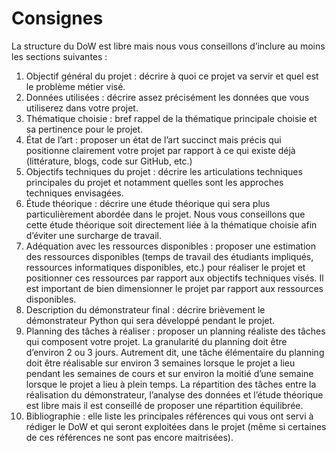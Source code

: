 # Consignes 

La structure du DoW est libre mais nous vous conseillons d’inclure au moins les sections suivantes :
1. Objectif général du projet : décrire à quoi ce projet va servir et quel est le problème métier
visé.
2. Données utilisées : décrire assez précisément les données que vous utiliserez dans votre
projet.
3. Thématique choisie : bref rappel de la thématique principale choisie et sa pertinence pour le
projet.
4. État de l’art : proposer un état de l’art succinct mais précis qui positionne clairement votre
projet par rapport à ce qui existe déjà (littérature, blogs, code sur GitHub, etc.)
5. Objectifs techniques du projet : décrire les articulations techniques principales du projet et
notamment quelles sont les approches techniques envisagées.
6. Étude théorique : décrire une étude théorique qui sera plus particulièrement abordée dans le
projet. Nous vous conseillons que cette étude théorique soit directement liée à la thématique
choisie afin d’éviter une surcharge de travail.
7. Adéquation avec les ressources disponibles : proposer une estimation des ressources
disponibles (temps de travail des étudiants impliqués, ressources informatiques disponibles,
etc.) pour réaliser le projet et positionner ces ressources par rapport aux objectifs techniques
visés. Il est important de bien dimensionner le projet par rapport aux ressources disponibles.
8. Description du démonstrateur final : décrire brièvement le démonstrateur Python qui sera
développé pendant le projet.
9. Planning des tâches à réaliser : proposer un planning réaliste des tâches qui composent votre
projet. La granularité du planning doit être d’environ 2 ou 3 jours. Autrement dit, une tâche
élémentaire du planning doit être réalisable sur environ 3 semaines lorsque le projet a lieu
pendant les semaines de cours et sur environ la moitié d’une semaine lorsque le projet a lieu
à plein temps. La répartition des tâches entre la réalisation du démonstrateur, l’analyse des
données et l’étude théorique est libre mais il est conseillé de proposer une répartition
équilibrée.
10. Bibliographie : elle liste les principales références qui vous ont servi à rédiger le DoW et qui
seront exploitées dans le projet (même si certaines de ces références ne sont pas encore
maitrisées).